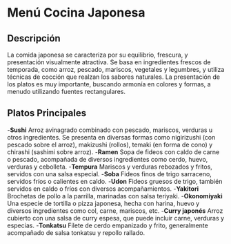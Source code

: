 # Menú Cocina Japonesa

## Descripción

La comida japonesa se caracteriza por su equilibrio, frescura, y presentación visualmente atractiva. Se basa en ingredientes frescos de temporada, como arroz, pescado, mariscos, vegetales y legumbres, y utiliza técnicas de cocción que realzan los sabores naturales. La presentación de los platos es muy importante, buscando armonía en colores y formas, a menudo utilizando fuentes rectangulares. 

## Platos Principales

-**Sushi**
Arroz avinagrado combinado con pescado, mariscos, verduras u otros ingredientes. Se presenta en diversas formas como nigirizushi (con pescado sobre el arroz), makizushi (rollos), temaki (en forma de cono) y chirashi (sashimi sobre arroz). 
-**Ramen**
Sopa de fideos con caldo de carne o pescado, acompañada de diversos ingredientes como cerdo, huevo, verduras y cebolleta. 
-**Tempura**
Mariscos y verduras rebozados y fritos, servidos con una salsa especial. 
-**Soba**
Fideos finos de trigo sarraceno, servidos fríos o calientes en caldo. 
-**Udon**
Fideos gruesos de trigo, también servidos en caldo o fríos con diversos acompañamientos. 
-**Yakitori**
Brochetas de pollo a la parrilla, marinadas con salsa teriyaki. 
-**Okonomiyaki**
Una especie de tortilla o pizza japonesa, hecha con harina, huevo y diversos ingredientes como col, carne, mariscos, etc. 
-**Curry japonés**
Arroz cubierto con una salsa de curry espesa, que puede incluir carne, verduras y especias. 
-**Tonkatsu**
Filete de cerdo empanizado y frito, generalmente acompañado de salsa tonkatsu y repollo rallado. 